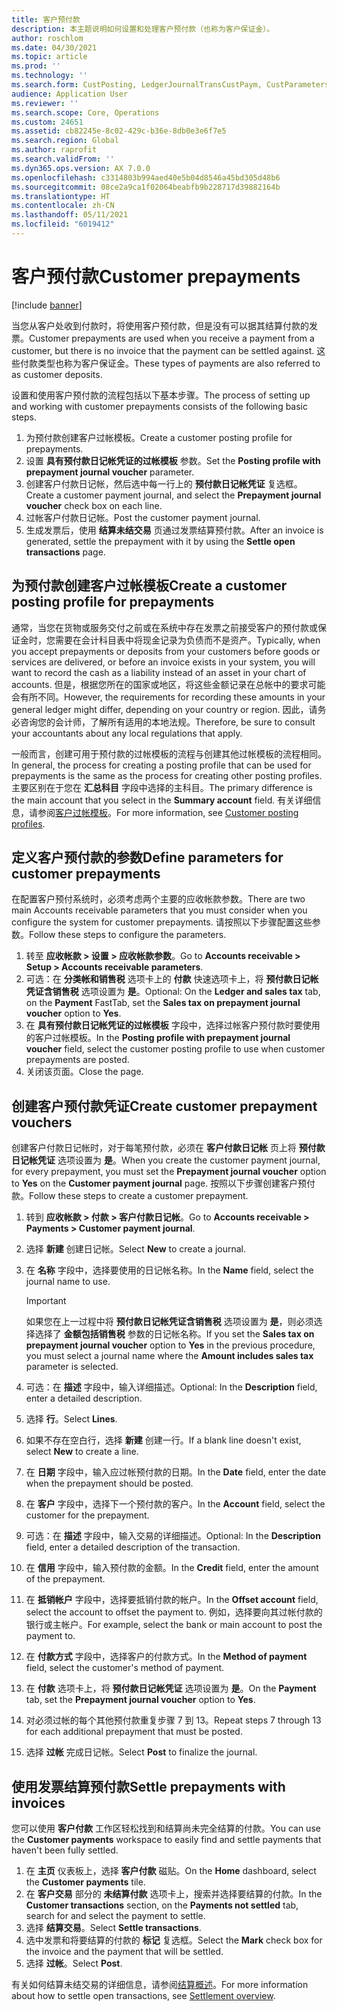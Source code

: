 ```yaml
---
title: 客户预付款
description: 本主题说明如何设置和处理客户预付款（也称为客户保证金）。
author: roschlom
ms.date: 04/30/2021
ms.topic: article
ms.prod: ''
ms.technology: ''
ms.search.form: CustPosting, LedgerJournalTransCustPaym, CustParameters
audience: Application User
ms.reviewer: ''
ms.search.scope: Core, Operations
ms.custom: 24651
ms.assetid: cb82245e-8c02-429c-b36e-8db0e3e6f7e5
ms.search.region: Global
ms.author: raprofit
ms.search.validFrom: ''
ms.dyn365.ops.version: AX 7.0.0
ms.openlocfilehash: c3314803b994aed40e5b04d8546a45bd305d48b6
ms.sourcegitcommit: 08ce2a9ca1f02064beabfb9b228717d39882164b
ms.translationtype: HT
ms.contentlocale: zh-CN
ms.lasthandoff: 05/11/2021
ms.locfileid: "6019412"
---
```

# <a name="customer-prepayments"></a><span data-ttu-id="25385-103">客户预付款</span><span class="sxs-lookup"><span data-stu-id="25385-103">Customer prepayments</span></span>

[!include [banner](../includes/banner.md)]

<span data-ttu-id="25385-104">当您从客户处收到付款时，将使用客户预付款，但是没有可以据其结算付款的发票。</span><span class="sxs-lookup"><span data-stu-id="25385-104">Customer prepayments are used when you receive a payment from a customer, but there is no invoice that the payment can be settled against.</span></span> <span data-ttu-id="25385-105">这些付款类型也称为客户保证金。</span><span class="sxs-lookup"><span data-stu-id="25385-105">These types of payments are also referred to as customer deposits.</span></span>

<span data-ttu-id="25385-106">设置和使用客户预付款的流程包括以下基本步骤。</span><span class="sxs-lookup"><span data-stu-id="25385-106">The process of setting up and working with customer prepayments consists of the following basic steps.</span></span>

1. <span data-ttu-id="25385-107">为预付款创建客户过帐模板。</span><span class="sxs-lookup"><span data-stu-id="25385-107">Create a customer posting profile for prepayments.</span></span>
2. <span data-ttu-id="25385-108">设置 **具有预付款日记帐凭证的过帐模板** 参数。</span><span class="sxs-lookup"><span data-stu-id="25385-108">Set the **Posting profile with prepayment journal voucher** parameter.</span></span>
3. <span data-ttu-id="25385-109">创建客户付款日记帐，然后选中每一行上的 **预付款日记帐凭证** 复选框。</span><span class="sxs-lookup"><span data-stu-id="25385-109">Create a customer payment journal, and select the **Prepayment journal voucher** check box on each line.</span></span>
4. <span data-ttu-id="25385-110">过帐客户付款日记帐。</span><span class="sxs-lookup"><span data-stu-id="25385-110">Post the customer payment journal.</span></span>
5. <span data-ttu-id="25385-111">生成发票后，使用 **结算未结交易** 页通过发票结算预付款。</span><span class="sxs-lookup"><span data-stu-id="25385-111">After an invoice is generated, settle the prepayment with it by using the **Settle open transactions** page.</span></span>

## <a name="create-a-customer-posting-profile-for-prepayments"></a><span data-ttu-id="25385-112">为预付款创建客户过帐模板</span><span class="sxs-lookup"><span data-stu-id="25385-112">Create a customer posting profile for prepayments</span></span>

<span data-ttu-id="25385-113">通常，当您在货物或服务交付之前或在系统中存在发票之前接受客户的预付款或保证金时，您需要在会计科目表中将现金记录为负债而不是资产。</span><span class="sxs-lookup"><span data-stu-id="25385-113">Typically, when you accept prepayments or deposits from your customers before goods or services are delivered, or before an invoice exists in your system, you will want to record the cash as a liability instead of an asset in your chart of accounts.</span></span> <span data-ttu-id="25385-114">但是，根据您所在的国家或地区，将这些金额记录在总帐中的要求可能会有所不同。</span><span class="sxs-lookup"><span data-stu-id="25385-114">However, the requirements for recording these amounts in your general ledger might differ, depending on your country or region.</span></span> <span data-ttu-id="25385-115">因此，请务必咨询您的会计师，了解所有适用的本地法规。</span><span class="sxs-lookup"><span data-stu-id="25385-115">Therefore, be sure to consult your accountants about any local regulations that apply.</span></span>

<span data-ttu-id="25385-116">一般而言，创建可用于预付款的过帐模板的流程与创建其他过帐模板的流程相同。</span><span class="sxs-lookup"><span data-stu-id="25385-116">In general, the process for creating a posting profile that can be used for prepayments is the same as the process for creating other posting profiles.</span></span> <span data-ttu-id="25385-117">主要区别在于您在 **汇总科目** 字段中选择的主科目。</span><span class="sxs-lookup"><span data-stu-id="25385-117">The primary difference is the main account that you select in the **Summary account** field.</span></span> <span data-ttu-id="25385-118">有关详细信息，请参阅[客户过帐模板](customer-posting-profiles.md)。</span><span class="sxs-lookup"><span data-stu-id="25385-118">For more information, see [Customer posting profiles](customer-posting-profiles.md).</span></span>

## <a name="define-parameters-for-customer-prepayments"></a><span data-ttu-id="25385-119">定义客户预付款的参数</span><span class="sxs-lookup"><span data-stu-id="25385-119">Define parameters for customer prepayments</span></span>

<span data-ttu-id="25385-120">在配置客户预付系统时，必须考虑两个主要的应收帐款参数。</span><span class="sxs-lookup"><span data-stu-id="25385-120">There are two main Accounts receivable parameters that you must consider when you configure the system for customer prepayments.</span></span> <span data-ttu-id="25385-121">请按照以下步骤配置这些参数。</span><span class="sxs-lookup"><span data-stu-id="25385-121">Follow these steps to configure the parameters.</span></span>

1. <span data-ttu-id="25385-122">转至 **应收帐款 \> 设置 \> 应收帐款参数**。</span><span class="sxs-lookup"><span data-stu-id="25385-122">Go to **Accounts receivable \> Setup \> Accounts receivable parameters**.</span></span>
2. <span data-ttu-id="25385-123">可选：在 **分类帐和销售税** 选项卡上的 **付款** 快速选项卡上，将 **预付款日记帐凭证含销售税** 选项设置为 **是**。</span><span class="sxs-lookup"><span data-stu-id="25385-123">Optional: On the **Ledger and sales tax** tab, on the **Payment** FastTab, set the **Sales tax on prepayment journal voucher** option to **Yes**.</span></span>
3. <span data-ttu-id="25385-124">在 **具有预付款日记帐凭证的过帐模板** 字段中，选择过帐客户预付款时要使用的客户过帐模板。</span><span class="sxs-lookup"><span data-stu-id="25385-124">In the **Posting profile with prepayment journal voucher** field, select the customer posting profile to use when customer prepayments are posted.</span></span>
4. <span data-ttu-id="25385-125">关闭该页面。</span><span class="sxs-lookup"><span data-stu-id="25385-125">Close the page.</span></span>

## <a name="create-customer-prepayment-vouchers"></a><span data-ttu-id="25385-126">创建客户预付款凭证</span><span class="sxs-lookup"><span data-stu-id="25385-126">Create customer prepayment vouchers</span></span>

<span data-ttu-id="25385-127">创建客户付款日记帐时，对于每笔预付款，必须在 **客户付款日记帐** 页上将 **预付款日记帐凭证** 选项设置为 **是**。</span><span class="sxs-lookup"><span data-stu-id="25385-127">When you create the customer payment journal, for every prepayment, you must set the **Prepayment journal voucher** option to **Yes** on the **Customer payment journal** page.</span></span> <span data-ttu-id="25385-128">按照以下步骤创建客户预付款。</span><span class="sxs-lookup"><span data-stu-id="25385-128">Follow these steps to create a customer prepayment.</span></span>

1. <span data-ttu-id="25385-129">转到 **应收帐款 \> 付款 \> 客户付款日记帐**。</span><span class="sxs-lookup"><span data-stu-id="25385-129">Go to **Accounts receivable \> Payments \> Customer payment journal**.</span></span>
2. <span data-ttu-id="25385-130">选择 **新建** 创建日记帐。</span><span class="sxs-lookup"><span data-stu-id="25385-130">Select **New** to create a journal.</span></span>
3. <span data-ttu-id="25385-131">在 **名称** 字段中，选择要使用的日记帐名称。</span><span class="sxs-lookup"><span data-stu-id="25385-131">In the **Name** field, select the journal name to use.</span></span>

    > [!IMPORTANT]
    > <span data-ttu-id="25385-132">如果您在上一过程中将 **预付款日记帐凭证含销售税** 选项设置为 **是**，则必须选择选择了 **金额包括销售税** 参数的日记帐名称。</span><span class="sxs-lookup"><span data-stu-id="25385-132">If you set the **Sales tax on prepayment journal voucher** option to **Yes** in the previous procedure, you must select a journal name where the **Amount includes sales tax** parameter is selected.</span></span> 

4. <span data-ttu-id="25385-133">可选：在 **描述** 字段中，输入详细描述。</span><span class="sxs-lookup"><span data-stu-id="25385-133">Optional: In the **Description** field, enter a detailed description.</span></span>
5. <span data-ttu-id="25385-134">选择 **行**。</span><span class="sxs-lookup"><span data-stu-id="25385-134">Select **Lines**.</span></span>
6. <span data-ttu-id="25385-135">如果不存在空白行，选择 **新建** 创建一行。</span><span class="sxs-lookup"><span data-stu-id="25385-135">If a blank line doesn't exist, select **New** to create a line.</span></span>
7. <span data-ttu-id="25385-136">在 **日期** 字段中，输入应过帐预付款的日期。</span><span class="sxs-lookup"><span data-stu-id="25385-136">In the **Date** field, enter the date when the prepayment should be posted.</span></span>
8. <span data-ttu-id="25385-137">在 **客户** 字段中，选择下一个预付款的客户。</span><span class="sxs-lookup"><span data-stu-id="25385-137">In the **Account** field, select the customer for the prepayment.</span></span>
9. <span data-ttu-id="25385-138">可选：在 **描述** 字段中，输入交易的详细描述。</span><span class="sxs-lookup"><span data-stu-id="25385-138">Optional: In the **Description** field, enter a detailed description of the transaction.</span></span>
10. <span data-ttu-id="25385-139">在 **信用** 字段中，输入预付款的金额。</span><span class="sxs-lookup"><span data-stu-id="25385-139">In the **Credit** field, enter the amount of the prepayment.</span></span>
11. <span data-ttu-id="25385-140">在 **抵销帐户** 字段中，选择要抵销付款的帐户。</span><span class="sxs-lookup"><span data-stu-id="25385-140">In the **Offset account** field, select the account to offset the payment to.</span></span> <span data-ttu-id="25385-141">例如，选择要向其过帐付款的银行或主帐户。</span><span class="sxs-lookup"><span data-stu-id="25385-141">For example, select the bank or main account to post the payment to.</span></span>
12. <span data-ttu-id="25385-142">在 **付款方式** 字段中，选择客户的付款方式。</span><span class="sxs-lookup"><span data-stu-id="25385-142">In the **Method of payment** field, select the customer's method of payment.</span></span>
13. <span data-ttu-id="25385-143">在 **付款** 选项卡上，将 **预付款日记帐凭证** 选项设置为 **是**。</span><span class="sxs-lookup"><span data-stu-id="25385-143">On the **Payment** tab, set the **Prepayment journal voucher** option to **Yes**.</span></span>
14. <span data-ttu-id="25385-144">对必须过帐的每个其他预付款重复步骤 7 到 13。</span><span class="sxs-lookup"><span data-stu-id="25385-144">Repeat steps 7 through 13 for each additional prepayment that must be posted.</span></span>
15. <span data-ttu-id="25385-145">选择 **过帐** 完成日记帐。</span><span class="sxs-lookup"><span data-stu-id="25385-145">Select **Post** to finalize the journal.</span></span>

## <a name="settle-prepayments-with-invoices"></a><span data-ttu-id="25385-146">使用发票结算预付款</span><span class="sxs-lookup"><span data-stu-id="25385-146">Settle prepayments with invoices</span></span>

<span data-ttu-id="25385-147">您可以使用 **客户付款** 工作区轻松找到和结算尚未完全结算的付款。</span><span class="sxs-lookup"><span data-stu-id="25385-147">You can use the **Customer payments** workspace to easily find and settle payments that haven't been fully settled.</span></span>

1. <span data-ttu-id="25385-148">在 **主页** 仪表板上，选择 **客户付款** 磁贴。</span><span class="sxs-lookup"><span data-stu-id="25385-148">On the **Home** dashboard, select the **Customer payments** tile.</span></span>
2. <span data-ttu-id="25385-149">在 **客户交易** 部分的 **未结算付款** 选项卡上，搜索并选择要结算的付款。</span><span class="sxs-lookup"><span data-stu-id="25385-149">In the **Customer transactions** section, on the **Payments not settled** tab, search for and select the payment to settle.</span></span>
3. <span data-ttu-id="25385-150">选择 **结算交易**。</span><span class="sxs-lookup"><span data-stu-id="25385-150">Select **Settle transactions**.</span></span>
4. <span data-ttu-id="25385-151">选中发票和将要结算的付款的 **标记** 复选框。</span><span class="sxs-lookup"><span data-stu-id="25385-151">Select the **Mark** check box for the invoice and the payment that will be settled.</span></span>
5. <span data-ttu-id="25385-152">选择 **过帐**。</span><span class="sxs-lookup"><span data-stu-id="25385-152">Select **Post**.</span></span>

<span data-ttu-id="25385-153">有关如何结算未结交易的详细信息，请参阅[结算概述](/cash-bank-management/settlement-overview.md)。</span><span class="sxs-lookup"><span data-stu-id="25385-153">For more information about how to settle open transactions, see [Settlement overview](/cash-bank-management/settlement-overview.md).</span></span>
